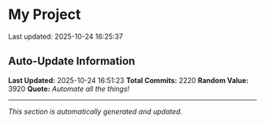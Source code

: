 # My Project


Last updated: 2025-10-24 16:25:37



















































































































































































































































































































































































































































































































































































































































































































































































































































































































































































































































































































































































































































































































































































































































































































































































































































































































































































































































































































































































































































































































































































































































































































































































































































































































































































































































































































## Auto-Update Information

**Last Updated:** 2025-10-24 16:51:23
**Total Commits:** 2220
**Random Value:** 3920
**Quote:** _Automate all the things!_

---
_This section is automatically generated and updated._